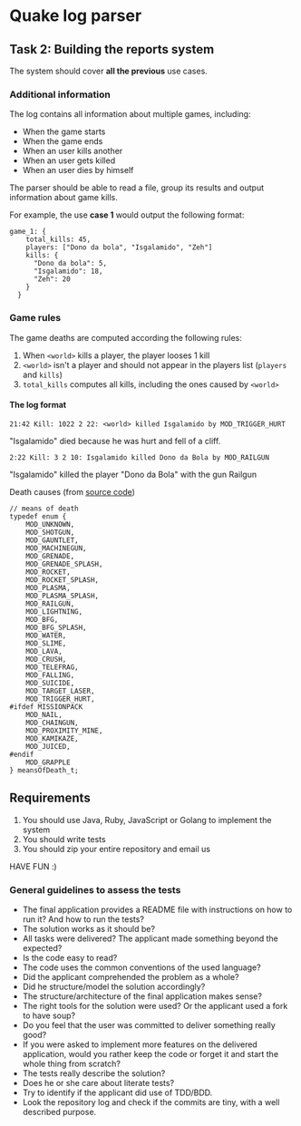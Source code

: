# Quake log parser

## Task 2: Building the reports system

The system should cover **all the previous** use cases.

### Additional information

The log contains all information about multiple games, including:

- When the game starts
- When the game ends
- When an user kills another
- When an user gets killed
- When an user dies by himself

The parser should be able to read a file, group its results and output information about game kills.

For example, the use **case 1** would output the following format:

    game_1: {
	    total_kills: 45,
	    players: ["Dono da bola", "Isgalamido", "Zeh"]
	    kills: {
	      "Dono da bola": 5,
	      "Isgalamido": 18,
	      "Zeh": 20
	    }
	  }

### Game rules

The game deaths are computed according the following rules:

1. When `<world>` kills a player, the player looses 1 kill
2. `<world>` isn't a player and should not appear in the players list (`players` and `kills`)
3. `total_kills` computes all kills, including the ones caused by `<world>`


#### The log format

  	21:42 Kill: 1022 2 22: <world> killed Isgalamido by MOD_TRIGGER_HURT

  "Isgalamido" died because he was hurt and fell of a cliff. 

  	2:22 Kill: 3 2 10: Isgalamido killed Dono da Bola by MOD_RAILGUN

 "Isgalamido" killed the player "Dono da Bola" with the gun Railgun


Death causes (from [source code](https://github.com/id-Software/Quake-III-Arena/blob/master/code/game/bg_public.h))

	// means of death
	typedef enum {
		MOD_UNKNOWN,
		MOD_SHOTGUN,
		MOD_GAUNTLET,
		MOD_MACHINEGUN,
		MOD_GRENADE,
		MOD_GRENADE_SPLASH,
		MOD_ROCKET,
		MOD_ROCKET_SPLASH,
		MOD_PLASMA,
		MOD_PLASMA_SPLASH,
		MOD_RAILGUN,
		MOD_LIGHTNING,
		MOD_BFG,
		MOD_BFG_SPLASH,
		MOD_WATER,
		MOD_SLIME,
		MOD_LAVA,
		MOD_CRUSH,
		MOD_TELEFRAG,
		MOD_FALLING,
		MOD_SUICIDE,
		MOD_TARGET_LASER,
		MOD_TRIGGER_HURT,
	#ifdef MISSIONPACK
		MOD_NAIL,
		MOD_CHAINGUN,
		MOD_PROXIMITY_MINE,
		MOD_KAMIKAZE,
		MOD_JUICED,
	#endif
		MOD_GRAPPLE
	} meansOfDeath_t;


## Requirements

1. You should use Java, Ruby, JavaScript or Golang to implement the system
2. You should write tests
3. You should zip your entire repository and email us

HAVE FUN :)

### General guidelines to assess the tests

- The final application provides a README file with instructions on how to run it? And how to run the tests?
- The solution works as it should be?
- All tasks were delivered? The applicant made something beyond the expected?
- Is the code easy to read?
- The code uses the common conventions of the used language?
- Did the applicant comprehended the problem as a whole?
- Did he structure/model the solution accordingly?
- The structure/architecture of the final application makes sense?
- The right tools for the solution were used? Or the applicant used a fork to have soup?
- Do you feel that the user was committed to deliver something really good?
- If you were asked to implement more features on the delivered application, would you rather keep the code or forget it and start the whole thing from scratch?
- The tests really describe the solution?
- Does he or she care about literate tests?
- Try to identify if the applicant did use of TDD/BDD.
- Look the repository log and check if the commits are tiny, with a well described purpose.